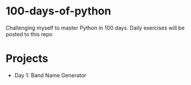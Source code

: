 # 100-days-of-python
Challenging myself to master Python in 100 days. Daily exercises will be posted to this repo

# Projects
- Day 1: Band Name Generator
